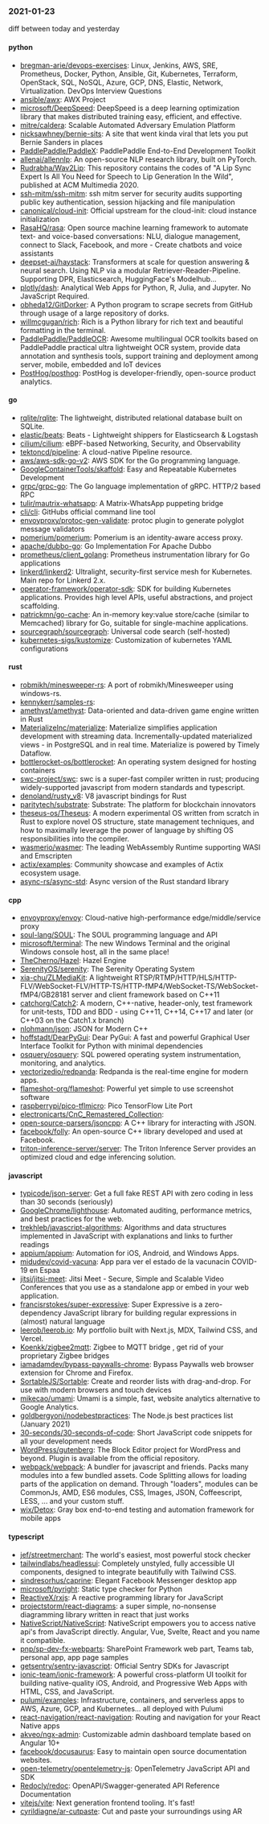 ### 2021-01-23
diff between today and yesterday

#### python
* [bregman-arie/devops-exercises](https://github.com/bregman-arie/devops-exercises): Linux, Jenkins, AWS, SRE, Prometheus, Docker, Python, Ansible, Git, Kubernetes, Terraform, OpenStack, SQL, NoSQL, Azure, GCP, DNS, Elastic, Network, Virtualization. DevOps Interview Questions
* [ansible/awx](https://github.com/ansible/awx): AWX Project
* [microsoft/DeepSpeed](https://github.com/microsoft/DeepSpeed): DeepSpeed is a deep learning optimization library that makes distributed training easy, efficient, and effective.
* [mitre/caldera](https://github.com/mitre/caldera): Scalable Automated Adversary Emulation Platform
* [nicksawhney/bernie-sits](https://github.com/nicksawhney/bernie-sits): A site that went kinda viral that lets you put Bernie Sanders in places
* [PaddlePaddle/PaddleX](https://github.com/PaddlePaddle/PaddleX): PaddlePaddle End-to-End Development Toolkit
* [allenai/allennlp](https://github.com/allenai/allennlp): An open-source NLP research library, built on PyTorch.
* [Rudrabha/Wav2Lip](https://github.com/Rudrabha/Wav2Lip): This repository contains the codes of "A Lip Sync Expert Is All You Need for Speech to Lip Generation In the Wild", published at ACM Multimedia 2020.
* [ssh-mitm/ssh-mitm](https://github.com/ssh-mitm/ssh-mitm): ssh mitm server for security audits supporting public key authentication, session hijacking and file manipulation
* [canonical/cloud-init](https://github.com/canonical/cloud-init): Official upstream for the cloud-init: cloud instance initialization
* [RasaHQ/rasa](https://github.com/RasaHQ/rasa):  Open source machine learning framework to automate text- and voice-based conversations: NLU, dialogue management, connect to Slack, Facebook, and more - Create chatbots and voice assistants
* [deepset-ai/haystack](https://github.com/deepset-ai/haystack):  Transformers at scale for question answering & neural search. Using NLP via a modular Retriever-Reader-Pipeline. Supporting DPR, Elasticsearch, HuggingFace's Modelhub...
* [plotly/dash](https://github.com/plotly/dash): Analytical Web Apps for Python, R, Julia, and Jupyter. No JavaScript Required.
* [obheda12/GitDorker](https://github.com/obheda12/GitDorker): A Python program to scrape secrets from GitHub through usage of a large repository of dorks.
* [willmcgugan/rich](https://github.com/willmcgugan/rich): Rich is a Python library for rich text and beautiful formatting in the terminal.
* [PaddlePaddle/PaddleOCR](https://github.com/PaddlePaddle/PaddleOCR): Awesome multilingual OCR toolkits based on PaddlePaddle practical ultra lightweight OCR system, provide data annotation and synthesis tools, support training and deployment among server, mobile, embedded and IoT devices
* [PostHog/posthog](https://github.com/PostHog/posthog):  PostHog is developer-friendly, open-source product analytics.

#### go
* [rqlite/rqlite](https://github.com/rqlite/rqlite): The lightweight, distributed relational database built on SQLite.
* [elastic/beats](https://github.com/elastic/beats):  Beats - Lightweight shippers for Elasticsearch & Logstash
* [cilium/cilium](https://github.com/cilium/cilium): eBPF-based Networking, Security, and Observability
* [tektoncd/pipeline](https://github.com/tektoncd/pipeline): A cloud-native Pipeline resource.
* [aws/aws-sdk-go-v2](https://github.com/aws/aws-sdk-go-v2): AWS SDK for the Go programming language.
* [GoogleContainerTools/skaffold](https://github.com/GoogleContainerTools/skaffold): Easy and Repeatable Kubernetes Development
* [grpc/grpc-go](https://github.com/grpc/grpc-go): The Go language implementation of gRPC. HTTP/2 based RPC
* [tulir/mautrix-whatsapp](https://github.com/tulir/mautrix-whatsapp): A Matrix-WhatsApp puppeting bridge
* [cli/cli](https://github.com/cli/cli): GitHubs official command line tool
* [envoyproxy/protoc-gen-validate](https://github.com/envoyproxy/protoc-gen-validate): protoc plugin to generate polyglot message validators
* [pomerium/pomerium](https://github.com/pomerium/pomerium): Pomerium is an identity-aware access proxy.
* [apache/dubbo-go](https://github.com/apache/dubbo-go): Go Implementation For Apache Dubbo
* [prometheus/client_golang](https://github.com/prometheus/client_golang): Prometheus instrumentation library for Go applications
* [linkerd/linkerd2](https://github.com/linkerd/linkerd2): Ultralight, security-first service mesh for Kubernetes. Main repo for Linkerd 2.x.
* [operator-framework/operator-sdk](https://github.com/operator-framework/operator-sdk): SDK for building Kubernetes applications. Provides high level APIs, useful abstractions, and project scaffolding.
* [patrickmn/go-cache](https://github.com/patrickmn/go-cache): An in-memory key:value store/cache (similar to Memcached) library for Go, suitable for single-machine applications.
* [sourcegraph/sourcegraph](https://github.com/sourcegraph/sourcegraph): Universal code search (self-hosted)
* [kubernetes-sigs/kustomize](https://github.com/kubernetes-sigs/kustomize): Customization of kubernetes YAML configurations

#### rust
* [robmikh/minesweeper-rs](https://github.com/robmikh/minesweeper-rs): A port of robmikh/Minesweeper using windows-rs.
* [kennykerr/samples-rs](https://github.com/kennykerr/samples-rs): 
* [amethyst/amethyst](https://github.com/amethyst/amethyst): Data-oriented and data-driven game engine written in Rust
* [MaterializeInc/materialize](https://github.com/MaterializeInc/materialize): Materialize simplifies application development with streaming data. Incrementally-updated materialized views - in PostgreSQL and in real time. Materialize is powered by Timely Dataflow.
* [bottlerocket-os/bottlerocket](https://github.com/bottlerocket-os/bottlerocket): An operating system designed for hosting containers
* [swc-project/swc](https://github.com/swc-project/swc): swc is a super-fast compiler written in rust; producing widely-supported javascript from modern standards and typescript.
* [denoland/rusty_v8](https://github.com/denoland/rusty_v8): V8 javascript bindings for Rust
* [paritytech/substrate](https://github.com/paritytech/substrate): Substrate: The platform for blockchain innovators
* [theseus-os/Theseus](https://github.com/theseus-os/Theseus): A modern experimental OS written from scratch in Rust to explore novel OS structure, state management techniques, and how to maximally leverage the power of language by shifting OS responsibilities into the compiler.
* [wasmerio/wasmer](https://github.com/wasmerio/wasmer):  The leading WebAssembly Runtime supporting WASI and Emscripten
* [actix/examples](https://github.com/actix/examples): Community showcase and examples of Actix ecosystem usage.
* [async-rs/async-std](https://github.com/async-rs/async-std): Async version of the Rust standard library

#### cpp
* [envoyproxy/envoy](https://github.com/envoyproxy/envoy): Cloud-native high-performance edge/middle/service proxy
* [soul-lang/SOUL](https://github.com/soul-lang/SOUL): The SOUL programming language and API
* [microsoft/terminal](https://github.com/microsoft/terminal): The new Windows Terminal and the original Windows console host, all in the same place!
* [TheCherno/Hazel](https://github.com/TheCherno/Hazel): Hazel Engine
* [SerenityOS/serenity](https://github.com/SerenityOS/serenity): The Serenity Operating System 
* [xia-chu/ZLMediaKit](https://github.com/xia-chu/ZLMediaKit): A lightweight RTSP/RTMP/HTTP/HLS/HTTP-FLV/WebSocket-FLV/HTTP-TS/HTTP-fMP4/WebSocket-TS/WebSocket-fMP4/GB28181 server and client framework based on C++11
* [catchorg/Catch2](https://github.com/catchorg/Catch2): A modern, C++-native, header-only, test framework for unit-tests, TDD and BDD - using C++11, C++14, C++17 and later (or C++03 on the Catch1.x branch)
* [nlohmann/json](https://github.com/nlohmann/json): JSON for Modern C++
* [hoffstadt/DearPyGui](https://github.com/hoffstadt/DearPyGui): Dear PyGui: A fast and powerful Graphical User Interface Toolkit for Python with minimal dependencies
* [osquery/osquery](https://github.com/osquery/osquery): SQL powered operating system instrumentation, monitoring, and analytics.
* [vectorizedio/redpanda](https://github.com/vectorizedio/redpanda): Redpanda is the real-time engine for modern apps.
* [flameshot-org/flameshot](https://github.com/flameshot-org/flameshot): Powerful yet simple to use screenshot software  
* [raspberrypi/pico-tflmicro](https://github.com/raspberrypi/pico-tflmicro): Pico TensorFlow Lite Port
* [electronicarts/CnC_Remastered_Collection](https://github.com/electronicarts/CnC_Remastered_Collection): 
* [open-source-parsers/jsoncpp](https://github.com/open-source-parsers/jsoncpp): A C++ library for interacting with JSON.
* [facebook/folly](https://github.com/facebook/folly): An open-source C++ library developed and used at Facebook.
* [triton-inference-server/server](https://github.com/triton-inference-server/server): The Triton Inference Server provides an optimized cloud and edge inferencing solution.

#### javascript
* [typicode/json-server](https://github.com/typicode/json-server): Get a full fake REST API with zero coding in less than 30 seconds (seriously)
* [GoogleChrome/lighthouse](https://github.com/GoogleChrome/lighthouse): Automated auditing, performance metrics, and best practices for the web.
* [trekhleb/javascript-algorithms](https://github.com/trekhleb/javascript-algorithms):  Algorithms and data structures implemented in JavaScript with explanations and links to further readings
* [appium/appium](https://github.com/appium/appium):  Automation for iOS, Android, and Windows Apps.
* [midudev/covid-vacuna](https://github.com/midudev/covid-vacuna): App para ver el estado de la vacunacin COVID-19 en Espaa
* [jitsi/jitsi-meet](https://github.com/jitsi/jitsi-meet): Jitsi Meet - Secure, Simple and Scalable Video Conferences that you use as a standalone app or embed in your web application.
* [francisrstokes/super-expressive](https://github.com/francisrstokes/super-expressive):  Super Expressive is a zero-dependency JavaScript library for building regular expressions in (almost) natural language
* [leerob/leerob.io](https://github.com/leerob/leerob.io):  My portfolio built with Next.js, MDX, Tailwind CSS, and Vercel.
* [Koenkk/zigbee2mqtt](https://github.com/Koenkk/zigbee2mqtt): Zigbee  to MQTT bridge , get rid of your proprietary Zigbee bridges 
* [iamadamdev/bypass-paywalls-chrome](https://github.com/iamadamdev/bypass-paywalls-chrome): Bypass Paywalls web browser extension for Chrome and Firefox.
* [SortableJS/Sortable](https://github.com/SortableJS/Sortable): Create and reorder lists with drag-and-drop. For use with modern browsers and touch devices
* [mikecao/umami](https://github.com/mikecao/umami): Umami is a simple, fast, website analytics alternative to Google Analytics.
* [goldbergyoni/nodebestpractices](https://github.com/goldbergyoni/nodebestpractices):  The Node.js best practices list (January 2021)
* [30-seconds/30-seconds-of-code](https://github.com/30-seconds/30-seconds-of-code): Short JavaScript code snippets for all your development needs
* [WordPress/gutenberg](https://github.com/WordPress/gutenberg): The Block Editor project for WordPress and beyond. Plugin is available from the official repository.
* [webpack/webpack](https://github.com/webpack/webpack): A bundler for javascript and friends. Packs many modules into a few bundled assets. Code Splitting allows for loading parts of the application on demand. Through "loaders", modules can be CommonJs, AMD, ES6 modules, CSS, Images, JSON, Coffeescript, LESS, ... and your custom stuff.
* [wix/Detox](https://github.com/wix/Detox): Gray box end-to-end testing and automation framework for mobile apps

#### typescript
* [jef/streetmerchant](https://github.com/jef/streetmerchant):  The world's easiest, most powerful stock checker
* [tailwindlabs/headlessui](https://github.com/tailwindlabs/headlessui): Completely unstyled, fully accessible UI components, designed to integrate beautifully with Tailwind CSS.
* [sindresorhus/caprine](https://github.com/sindresorhus/caprine): Elegant Facebook Messenger desktop app
* [microsoft/pyright](https://github.com/microsoft/pyright): Static type checker for Python
* [ReactiveX/rxjs](https://github.com/ReactiveX/rxjs): A reactive programming library for JavaScript
* [projectstorm/react-diagrams](https://github.com/projectstorm/react-diagrams): a super simple, no-nonsense diagramming library written in react that just works
* [NativeScript/NativeScript](https://github.com/NativeScript/NativeScript): NativeScript empowers you to access native api's from JavaScript directly. Angular, Vue, Svelte, React and you name it compatible.
* [pnp/sp-dev-fx-webparts](https://github.com/pnp/sp-dev-fx-webparts): SharePoint Framework web part, Teams tab, personal app, app page samples
* [getsentry/sentry-javascript](https://github.com/getsentry/sentry-javascript): Official Sentry SDKs for Javascript
* [ionic-team/ionic-framework](https://github.com/ionic-team/ionic-framework): A powerful cross-platform UI toolkit for building native-quality iOS, Android, and Progressive Web Apps with HTML, CSS, and JavaScript.
* [pulumi/examples](https://github.com/pulumi/examples): Infrastructure, containers, and serverless apps to AWS, Azure, GCP, and Kubernetes... all deployed with Pulumi
* [react-navigation/react-navigation](https://github.com/react-navigation/react-navigation): Routing and navigation for your React Native apps
* [akveo/ngx-admin](https://github.com/akveo/ngx-admin): Customizable admin dashboard template based on Angular 10+
* [facebook/docusaurus](https://github.com/facebook/docusaurus): Easy to maintain open source documentation websites.
* [open-telemetry/opentelemetry-js](https://github.com/open-telemetry/opentelemetry-js): OpenTelemetry JavaScript API and SDK
* [Redocly/redoc](https://github.com/Redocly/redoc):  OpenAPI/Swagger-generated API Reference Documentation
* [vitejs/vite](https://github.com/vitejs/vite): Next generation frontend tooling. It's fast!
* [cyrildiagne/ar-cutpaste](https://github.com/cyrildiagne/ar-cutpaste): Cut and paste your surroundings using AR
